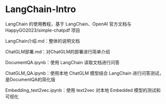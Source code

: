 # LangChain-Intro
LangChain 的使用教程，基于 LangChain、OpenAI 官方文档与 HappyGO2023/simple-chatpdf 项目

LangChain介绍.md：整体的说明文档

ChatGLM部署.md：对ChatGLM的部署进行简单介绍

DocumentQA.ipynb：使用 LangChain 读取文档进行问答

ChatGLM_QA.ipynb：使用本地 ChatGLM 模型结合 LangChain 进行问答测试，是DocumentQA的简化版

Embedding_text2vec.ipynb：使用 text2vec 对本地 Embedded 模型的测试和可视化
